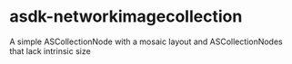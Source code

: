# asdk-networkimagecollection
A simple ASCollectionNode with a mosaic layout and ASCollectionNodes that lack intrinsic size
